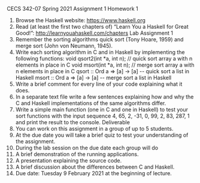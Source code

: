 CECS 342-07 Spring 2021
Assignment 1
Homework 1
1. Browse the Haskell website: https://www.haskell.org
2. Read (at least the first two chapters of) “Learn You a Haskell for Great Good!”:
http://learnyouahaskell.com/chapters
Lab Assignment 1
1. Remember the sorting algorithms quick sort (Tony Hoare, 1959) and merge sort (John von
Neumann, 1945).
2. Write each sorting algorithm in C and in Haskell by implementing the following functions:
void qsort2(int *a, int n); // quick sort array a with n elements in place in C
void msort(int *a, int n); // merge sort array a with n elements in place in C
qsort :: Ord a => [a] -> [a] -- quick sort a list in Haskell
msort :: Ord a => [a] -> [a] -- merge sort a list in Haskell
3. Write a brief comment for every line of your code explaining what it does.
4. In a separate text file write a few sentences explaining how and why the C and Haskell
implementations of the same algorithms differ.
5. Write a simple main function (one in C and one in Haskell) to test your sort functions with the
input sequence 4, 65, 2, -31, 0, 99, 2, 83, 287, 1 and print the result to the console.
Deliverable
1. You can work on this assignment in a group of up to 5 students.
2. At the due date you will take a brief quiz to test your understanding of the assignment.
3. During the lab session on the due date each group will do
1. A brief demonstration of the running applications.
2. A presentation explaining the source code.
3. A brief discussion about the differences between C and Haskell.
4. Due date: Tuesday 9 February 2021 at the beginning of lecture.
